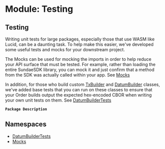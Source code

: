 # Module: Testing

## Testing
Writing unit tests for large packages, especially those that use WASM like Lucid, can be a daunting
task. To help make this easier, we've developed some useful tests and mocks for your downstream project.

The Mocks can be used for mocking the imports in order to help reduce your API surface that must be tested.
For example, rather than loading the entire SundaeSDK library, you can mock it and just confirm that a method
from the SDK was actually called within your app. See [Mocks](Testing.Mocks.md)

In addition, for those who build custom [TxBuilder](../classes/Core.TxBuilder.md) and [DatumBuilder](../classes/Core.DatumBuilder.md) classes, we've added
base tests that you can run on these classes to ensure that your Order builds output the expected
hex-encoded CBOR when writing your own unit tests on them. See [DatumBuilderTests](Testing.DatumBuilderTests.md)

**`Package Description`**

## Namespaces

- [DatumBuilderTests](Testing.DatumBuilderTests.md)
- [Mocks](Testing.Mocks.md)

